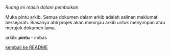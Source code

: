 *Ruang ini masih dalam pembaikan*

Muka pintu arkib. Semua dokumen dalam arkib adalah salinan
maklumat bersejarah. Biasanya ahli projek akan meninjau
arkib untuk menyimpan atau merujuk dokumen lama.

arkib: **pintu** - imbas

[kembali ke README][0]

  [0]: ../README.md

